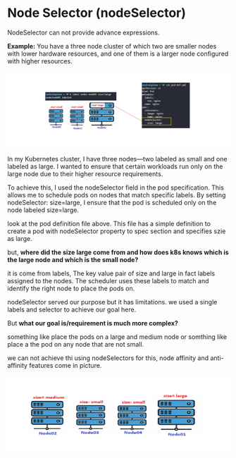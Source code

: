 # Node Selector (nodeSelector)

NodeSelector can not provide advance expressions.

**Example:** You have a three node cluster of which two are smaller nodes with lower hardware resources, and one of them is a larger node configured with higher resources.

![alt text](../pngs/pod-node-selector.png)

In my Kubernetes cluster, I have three nodes—two labeled as small and one labeled as large. I wanted to ensure that certain workloads run only on the large node due to their higher resource requirements.

To achieve this, I used the nodeSelector field in the pod specification. This allows me to schedule pods on nodes that match specific labels. By setting nodeSelector: size=large, I ensure that the pod is scheduled only on the node labeled size=large.

look at the pod definition file above. This file has a simple definition to create a pod with nodeSelector property to spec section and specifies szie as large.

but, **where did the size large come from and how does k8s knows which is the large node and which is the small node?**

it is come from labels, The key value pair of size and large in fact labels assigned to the nodes. The scheduler uses these labels to match and identify the right node to place the pods on.

nodeSelector served our purpose but it has limitations. we used a single labels and selector to achieve our goal here.

But **what our goal is/requirement is much more complex?**

something like place the pods on a large and medium node or somthing like place a the pod on any node that are not small.

we can not achieve thi using nodeSelectors for this, node affinity and anti-affinity features come in picture.

![alt text](../pngs/pod-node-selector2.png)







